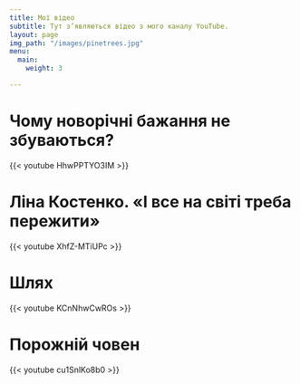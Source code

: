 ```yaml
---
title: Мої відео
subtitle: Тут з’являються відео з мого каналу YouTube.
layout: page
img_path: "/images/pinetrees.jpg"
menu:
  main:
    weight: 3

---
```

# Чому новорічні бажання не збуваються?

{{< youtube HhwPPTYO3IM >}}

# Ліна Костенко. «І все на світі треба пережити»

{{< youtube XhfZ-MTiUPc >}}

# Шлях

{{< youtube KCnNhwCwROs >}}

# Порожній човен

{{< youtube cu1SnlKo8b0 >}}